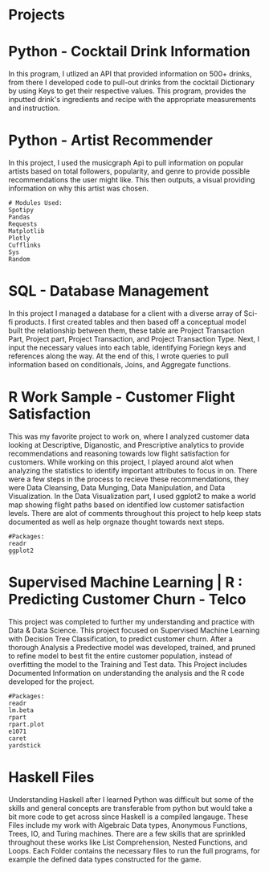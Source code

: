 

# Projects 

  # Python - Cocktail Drink Information
In this program, I utlized an API that provided information on 500+ drinks, from there I developed code to pull-out drinks from the cocktail Dictionary by using Keys to get their respective values. This program, provides the inputted drink's ingredients and recipe with the appropriate measurements and instruction.

  # Python - Artist Recommender 
In this project, I used the musicgraph Api to pull information on popular artists based on total followers, popularity, and genre to provide possible recommendations the user might like. This then outputs, a visual providing information on why this artist was chosen. 
  
    # Modules Used: 
    Spotipy
    Pandas
    Requests
    Matplotlib
    Plotly
    Cufflinks
    Sys
    Random
   
# SQL - Database Management
In this project I managed a database for a client with a diverse array of Sci-fi products. I first created tables and then based off a conceptual model built the relationship between them, these table are Project Transaction Part, Project part, Project Transaction, and Project Transaction Type. Next, I input the necessary values into each table, identifying Foriegn keys and references along the way. At the end of this, I wrote queries to pull information based on conditionals, Joins, and Aggregate functions.

# R Work Sample - Customer Flight Satisfaction 
This was my favorite project to work on, where I analyzed customer data looking at Descriptive, Diganostic, and Prescriptive analytics to provide recommendations and reasoning towards low flight satisfaction for customers. While working on this project, I played around alot when analyzing the statistics to identify important attributes to focus in on. There were a few steps in the process to recieve these recommendations, they were Data Cleansing, Data Munging, Data Manipulation, and Data Visualization. In the Data Visualization part, I used ggplot2 to make a world map showing flight paths based  on identified low customer satisfaction levels. There are alot of comments throughout this project to help keep stats documented as well as help orgnaze thought towards next steps. 

    #Packages:
    readr 
    ggplot2
    
  # Supervised Machine Learning | R : Predicting Customer Churn - Telco 
This project was completed to further my understanding and practice with Data & Data Science. This project focused on Supervised Machine Learning with  Decision Tree Classification, to predict customer churn. After a thorough Analysis a Predective model was developed, trained, and pruned to refine model to best fit the entire customer population, instead of overfitting the model to the Training and Test data. This Project includes Documented Information on understanding the analysis and the R code developed for the project.

    #Packages:
    readr
    lm.beta
    rpart 
    rpart.plot
    e1071
    caret 
    yardstick

  
   # Haskell Files 
Understanding Haskell after I learned Python was difficult but some of the skills and general concepts are transferable from python but would take a bit more code to get across since Haskell is a compiled langauge. These Files include my work with Algebraic Data types, Anonymous Functions, Trees, IO, and Turing machines. There are a few skills that are sprinkled throughout these works like List Comprehension, Nested Functions, and Loops. Each Folder contains the necessary files to run the full programs, for example the defined data types constructed for the game.
 
 
 



